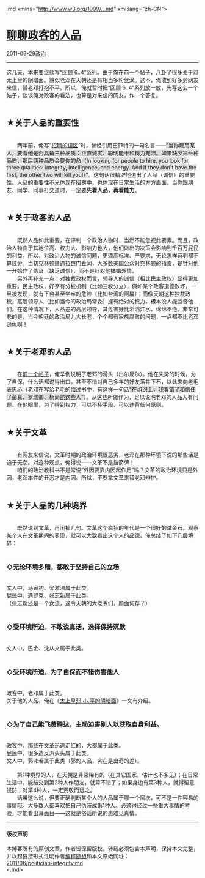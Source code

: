 <!DOCTYPE.md>
.md xmlns="http://www.w3.org/1999/...md" xml:lang="zh-CN">
<head>
<meta http-equiv="Content-Type" content="text.md; charset=utf-8" />
<meta name="generator" content="Python script by program.think@gmail.com" />
<meta name="provider" content="program-think.blogspot.com" />
<link type="text/css" rel="stylesheet" href="../../css/program-think.css" />
<title>聊聊政客的人品 - 编程随想的博客</title>
</head>
<body>
<div id="main" style="width:100%;">
<h1><a href="../../index.md" title="回到首页">聊聊政客的人品</a></h1>
<div class="post-info"><span class="date-header">2011-06-29</span><a href="../../tags/E694BFE6B2BB.md" class="tag">政治</a> </div>
<hr>
<div class="post">
这几天，本来要继续写<a href="../../2011/06/june-fourth-incident-0.md" target="_blank">“回顾 6..4”系列</a>。由于俺在<a href="../../2011/06/june-fourth-incident-2.md" target="_blank">前一个帖子</a>，八卦了很多关于邓太上皇的阴暗面。貌似老邓在天朝还是有相当多粉丝滴。这不，俺收到好多封网友来信，替老邓打抱不平。所以，俺就暂时把“回顾 6..4”系列放一放，先写这么一个帖子，谈谈俺对政客的看法，也算是对来信的网友，作一个答复。<!--program-think--><br /><br /><h2>★关于人品的重要性</h2><br />　　两年前，俺写“<a href="../../2009/04/defect-of-hire.md" target="_blank">招聘的误区</a>”时，曾经引用巴菲特的一句名言——<q style="background-color:#DDD;">当你雇用某人，要看他是否具备三种品质：正直诚实、聪明能干和精力充沛。如果缺少第一种品质，那后两种品质会要你的命（In looking for people to hire, you look for three qualities: integrity, intelligence, and energy. And if they don't have the first, the other two will kill you!）</q>。这句话很精辟地道出了人品（诚信）的重要性。人品的重要性不光体现在招聘中，也体现在日常生活的方方面面。当你跟朋友、同学、同事打交道时，一定要<b>先看人品，再看能力</b>。<br /><br /><h2>★关于政客的人品</h2><br />　　既然人品如此重要，在评判一个政治人物时，当然不能忽视此要素。而且，政治人物由于其地位高、权力大、影响力也大，他们做出的决策会影响到千百万屁民的利益。所以，对政治人物的诚信问题，更须高标准、严要求，无论怎样苛刻都不算过分。当初克林顿遭遇拉链门丑闻，大多数美国公众对克林顿的指责，是针对他一开始作了伪证（缺乏诚信），而不是针对他搞婚外情。<br />　　另外再补充一点：对独裁政权而言，领导人的诚信（相比民主政权）显得更加重要。民主政权，好歹有分权机制（比如三权分立），假如某个政客道德败坏，一旦被发现，就有下台甚至坐牢的危险（比如台湾的阿扁）；而像天朝这种独裁政权，高层领导人（比如当今的政治局常委）握有绝对的权力，根本没人能监督他们。在这种情况下，人品差的高层领导，其危害好比滔滔江水，绵绵不绝。非常可悲的是，当今朝廷的政治局九大长老，个个都有家族腐败的问题，一点都不比老邓逊色啊！<br /><br /><h2>★关于老邓的人品</h2><br /> 　　在<a href="../../2011/06/june-fourth-incident-2.md" target="_blank">前一个帖子</a>，俺举例说明了老邓的滑头（出尔反尔）。他在失势的时候，为了自保，什么话都说得出口。甚至不惜对自己多年的好友落井下石，以此来向老毛表忠心（老邓在写给老毛的悔过书中，有这样一句话<q style="background-color:#DDD;">在组织上，我看错了和信任了彭真、罗瑞卿、杨尚昆这些人</q>）。从这些所做作为，足以说明老邓的人品大有问题。在他眼里，为了得到权力，可以不择手段、可以违背任何原则。<br /><br /><h2>★关于文革</h2><br />　　有网友来信说，文革时期的政治环境很恶劣，老邓在那种环境下说的那些话是迫于无奈。对这种观点，俺得说——文革不是挡箭牌！<br />　　咱们的政治教科书不是常说“外因要靠内因起作用”吗？文革的政治环境只是外因，老邓本性的丑恶才是内因。所以，不要拿文革来替老邓辩护。<br /><br /><h2>★关于人品的几种境界</h2><br /> 　　既然说到文革，再闲扯几句。文革这个疯狂的年代是一个很好的试金石。观察某个人在文革期间的表现，就可以大致看出这个人的品德。俺总结了如下几层境界：<br /><br /><h3>◇无论环境多糟，都敢于坚持自己的立场</h3><br />文人中，马寅初、梁漱溟属于此类。<br />屁民中，<a href="http://zh.wikipedia.org/wiki/%E9%81%87%E7%BD%97%E5%85%8B" target="_blank" rel="nofollow">遇罗克</a>、<a href="http://zh.wikipedia.org/wiki/%E5%BC%A0%E5%BF%97%E6%96%B0" target="_blank" rel="nofollow">张志新</a>属于此类。<br />（张志新还是一个女流，这令天朝的大老爷们，颜面何存？）<br /><br /><h3>◇受环境所迫，不敢说真话，选择保持沉默</h3><br />文人中，巴金、沈从文属于此类。<br /><br /><h3>◇受环境所迫，为了自保而不惜伤害他人</h3><br />政客中，老邓属于此类。<br />关于他的人品，俺在《<a href="../../2011/06/june-fourth-incident-2.md">太上皇邓.小.平的阴暗面</a>》一文有介绍。<br /><br /><h3>◇为了自己能飞黄腾达，主动迫害别人以获取自身利益。</h3><br />政客中，那些在文革迅速走红的，大都属于此类。<br />屁民中，很多造反派头头属于此类。<br />文人中，郭沫若属于此类（郭的人品，实在是出奇的差）。<br /><br />　　第1种境界的人，在天朝是非常稀有的（在其它国家，估计也不多见）；在日常生活中，能结交到第2种人作朋友，就算不错了；如果身边有第3种人，就得留意提防；对第4种人，一定要敬而远之。<br />　　话虽这么说，但要正确判断某个人的人品属于哪一个层次，可不是一件容易的事情哦。大多数人都喜欢把自己伪装成第1种人。必须得经过一些重大事情的考验，才能看出真面目——这就是俗话所说的患难见真情。<div class="blogger-post-footer">
</div>
<hr>
<div class="copyright">
<h4>版权声明</h4>
本博客所有的原创文章，作者皆保留版权。转载必须包含本声明，保持本文完整，并以超链接形式注明作者<a href="mailto:program.think@gmail.com">编程随想</a>和本文原始网址：<br>
<a href="2011/06/politician-integrity.md">2011/06/politician-integrity.md</a>
</div>
</div>
</body>
<.md>
